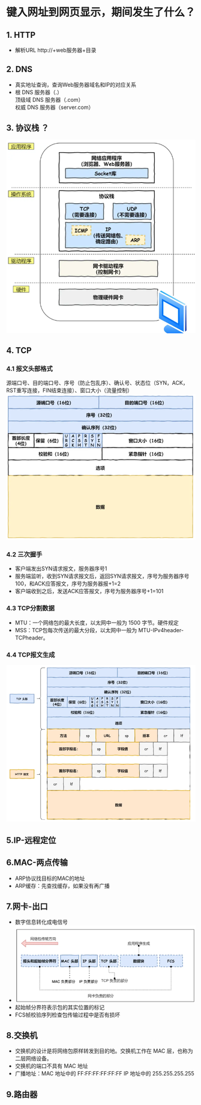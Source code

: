 <!--
 * @Descripttion: 
 * @version: 
 * @Author: Caoke
 * @Date: 2023-07-05 17:24:05
 * @LastEditors: Caoke
 * @LastEditTime: 2023-07-05 17:47:55
-->
# 键入网址到网页显示，期间发生了什么？
## 1. HTTP
- 解析URL http://+web服务器+目录 
## 2. DNS
- 真实地址查询，查询Web服务器域名和IP的对应关系  
- 根 DNS 服务器（.）  
顶级域 DNS 服务器（.com）  
权威 DNS 服务器（server.com）  
## 3. 协议栈  ？
![Alt text](image.png)
## 4. TCP 
### 4.1 报文头部格式  
源端口号、目的端口号、序号（防止包乱序）、确认号、状态位（SYN，ACK，RST重写连接，FIN结束连接）、窗口大小（流量控制）
![Alt text](image-1.png)
### 4.2 三次握手
- 客户端发出SYN请求报文，服务器序号1
- 服务端监听，收到SYN请求报文后，返回SYN请求报文，序号为服务器序号100，和ACK应答报文，序号为服务器报+1=2
- 客户端收到之后，发送ACK应答报文，序号为服务器序号+1=101
### 4.3 TCP分割数据
- MTU：一个网络包的最大长度，以太网中一般为 1500 字节。硬件规定
- MSS：TCP包每次传送的最大分段，以太网中一般为 MTU-IPv4header-TCPheader。
### 4.4 TCP报文生成  
![Alt text](image-2.png)

## 5.IP-远程定位

## 6.MAC-两点传输
- ARP协议找目标的MAC的地址
- ARP缓存：先查找缓存，如果没有再广播

## 7.网卡-出口
- 数字信息转化成电信号
- ![Alt text](image-3.png)
- 起始帧分界符表示包的其实位置的标记
- FCS帧校验序列检查包传输过程中是否有损坏

## 8.交换机
- 交换机的设计是将网络包原样转发到目的地。交换机工作在 MAC 层，也称为二层网络设备。
- 交换机的端口不具有 MAC 地址
- 广播地址：MAC 地址中的 FF:FF:FF:FF:FF:FF
IP 地址中的 255.255.255.255

## 9.路由器  
